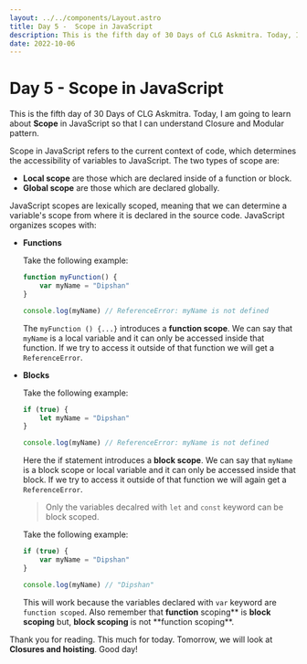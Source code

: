 ```yaml
---
layout: ../../components/Layout.astro
title: Day 5 -  Scope in JavaScript
description: This is the fifth day of 30 Days of CLG Askmitra. Today, I am going to learn about scope in JavaScript so that I can understand Closure and Modular pattern.
date: 2022-10-06
---
```


# Day 5 - Scope in JavaScript

This is the fifth day of 30 Days of CLG Askmitra. Today, I am going to learn about **Scope** in JavaScript so that I can understand Closure and Modular pattern.

Scope in JavaScript refers to the current context of code, which determines the accessibility of variables to JavaScript. The two types of scope are:

-   **Local scope** are those which are declared inside of a function or block.
-   **Global scope** are those which are declared globally.

JavaScript scopes are lexically scoped, meaning that we can determine a variable's scope from where it is declared in the source code. JavaScript organizes scopes with:

-   **Functions**

    Take the following example:

    ```js
    function myFunction() {
    	var myName = "Dipshan"
    }

    console.log(myName) // ReferenceError: myName is not defined
    ```

    The `myFunction () {...}` introduces a **function scope**. We can say that `myName` is a local variable and it can only be accessed inside that function. If we try to access it outside of that function we will get a `ReferenceError`.

-   **Blocks**

    Take the following example:

    ```js
    if (true) {
    	let myName = "Dipshan"
    }

    console.log(myName) // ReferenceError: myName is not defined
    ```

    Here the if statement introduces a **block scope**. We can say that `myName` is a block scope or local variable and it can only be accessed inside that block. If we try to access it outside of that function we will again get a `ReferenceError`.

    > Only the variables decalred with `let` and `const` keyword can be block scoped.

    Take the following example:

    ```js
    if (true) {
    	var myName = "Dipshan"
    }

    console.log(myName) // "Dipshan"
    ```

    This will work because the variables declared with `var` keyword are `function scoped`. Also remember that **function** scoping** is **block scoping** but, **block scoping** is not **function scoping\*\*.

Thank you for reading. This much for today. Tomorrow, we will look at **Closures and hoisting**. Good day!

